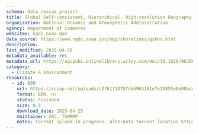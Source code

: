 ```yaml
---
schema: data_rescue_project 
title: Global Self-consistent, Hierarchical, High-resolution Geography Database (GSHHG)
organization: National Oceanic and Atmospheric Administration
agency: Department of Commerce
websites: ngdc.noaa.gov
data_source: https://www.ngdc.noaa.gov/mgg/shorelines/gshhs.html
description: 
last_modified: 2025-04-26
metadata_available: Yes
metadata_url: https://agupubs.onlinelibrary.wiley.com/doi/10.1029/96JB00104
category:
  - Climate & Environment 
resources:
  - id: 890
    url: https://sciop.net/uploads/c2761718707de6963191e7e20855e8a90bdd9a8d
    format: BIN, nc
    status: Finished
    size: 0.3
    download_date: 2025-04-25
    maintainer: SRC, TSHRMP
    notes: Torrent upload in progress. Alternate torrent location https://academictorrents.com/details/c2761718707de6963191e7e20855e8a90bdd9a8d
---
```

